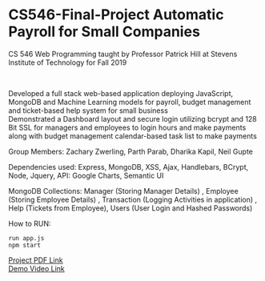 # CS546-Final-Project Automatic Payroll for Small Companies

CS 546 Web Programming taught by Professor Patrick Hill at Stevens Institute of Technology for Fall 2019

<br>

Developed a full stack web-based application deploying JavaScript, MongoDB and Machine Learning models for payroll, budget management and ticket-based help system for small business <br>
Demonstrated a Dashboard layout and secure login utilizing bcrypt and 128 Bit SSL for managers and employees to login hours and make payments along with budget management calendar-based task list to make payments

Group Members: Zachary Zwerling, Parth Parab, Dharika Kapil, Neil Gupte

Dependencies used: Express, MongoDB, XSS, Ajax, Handlebars, BCrypt, Node, Jquery, 
API: Google Charts, Semantic UI

MongoDB Collections: Manager (Storing Manager Details) , Employee (Storing Employee Details) , Transaction (Logging Activities in application) , Help (Tickets from Employee), Users (User Login and Hashed Passwords)

How to RUN: 
```
run app.js
npm start
```

[Project PDF Link](https://github.com/parthxparab/CS-546-Project/blob/master/Project_PPT_CS546.pdf)<br>
[Demo Video Link](https://youtu.be/_0Qce1qIgIE)
